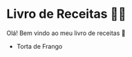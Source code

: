 # Livro de Receitas :man_cook:



Olá! Bem vindo ao meu livro de receitas :wave:

- Torta de Frango

  

